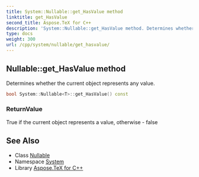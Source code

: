```yaml
---
title: System::Nullable::get_HasValue method
linktitle: get_HasValue
second_title: Aspose.TeX for C++
description: 'System::Nullable::get_HasValue method. Determines whether the current object represents any value in C++.'
type: docs
weight: 300
url: /cpp/system/nullable/get_hasvalue/
---
```

## Nullable::get_HasValue method


Determines whether the current object represents any value.

```cpp
bool System::Nullable<T>::get_HasValue() const
```


### ReturnValue

True if the current object represents a value, otherwise - false

## See Also

* Class [Nullable](../)
* Namespace [System](../../)
* Library [Aspose.TeX for C++](../../../)
